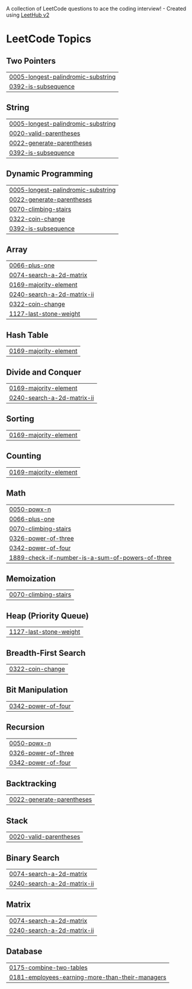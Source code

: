 A collection of LeetCode questions to ace the coding interview! - Created using [LeetHub v2](https://github.com/arunbhardwaj/LeetHub-2.0)
<!---LeetCode Topics Start-->
# LeetCode Topics
## Two Pointers
|  |
| ------- |
| [0005-longest-palindromic-substring](https://github.com/Arman11r/Leetcode-2025/tree/master/0005-longest-palindromic-substring) |
| [0392-is-subsequence](https://github.com/Arman11r/Leetcode-2025/tree/master/0392-is-subsequence) |
## String
|  |
| ------- |
| [0005-longest-palindromic-substring](https://github.com/Arman11r/Leetcode-2025/tree/master/0005-longest-palindromic-substring) |
| [0020-valid-parentheses](https://github.com/Arman11r/Leetcode-2025/tree/master/0020-valid-parentheses) |
| [0022-generate-parentheses](https://github.com/Arman11r/Leetcode-2025/tree/master/0022-generate-parentheses) |
| [0392-is-subsequence](https://github.com/Arman11r/Leetcode-2025/tree/master/0392-is-subsequence) |
## Dynamic Programming
|  |
| ------- |
| [0005-longest-palindromic-substring](https://github.com/Arman11r/Leetcode-2025/tree/master/0005-longest-palindromic-substring) |
| [0022-generate-parentheses](https://github.com/Arman11r/Leetcode-2025/tree/master/0022-generate-parentheses) |
| [0070-climbing-stairs](https://github.com/Arman11r/Leetcode-2025/tree/master/0070-climbing-stairs) |
| [0322-coin-change](https://github.com/Arman11r/Leetcode-2025/tree/master/0322-coin-change) |
| [0392-is-subsequence](https://github.com/Arman11r/Leetcode-2025/tree/master/0392-is-subsequence) |
## Array
|  |
| ------- |
| [0066-plus-one](https://github.com/Arman11r/Leetcode-2025/tree/master/0066-plus-one) |
| [0074-search-a-2d-matrix](https://github.com/Arman11r/Leetcode-2025/tree/master/0074-search-a-2d-matrix) |
| [0169-majority-element](https://github.com/Arman11r/Leetcode-2025/tree/master/0169-majority-element) |
| [0240-search-a-2d-matrix-ii](https://github.com/Arman11r/Leetcode-2025/tree/master/0240-search-a-2d-matrix-ii) |
| [0322-coin-change](https://github.com/Arman11r/Leetcode-2025/tree/master/0322-coin-change) |
| [1127-last-stone-weight](https://github.com/Arman11r/Leetcode-2025/tree/master/1127-last-stone-weight) |
## Hash Table
|  |
| ------- |
| [0169-majority-element](https://github.com/Arman11r/Leetcode-2025/tree/master/0169-majority-element) |
## Divide and Conquer
|  |
| ------- |
| [0169-majority-element](https://github.com/Arman11r/Leetcode-2025/tree/master/0169-majority-element) |
| [0240-search-a-2d-matrix-ii](https://github.com/Arman11r/Leetcode-2025/tree/master/0240-search-a-2d-matrix-ii) |
## Sorting
|  |
| ------- |
| [0169-majority-element](https://github.com/Arman11r/Leetcode-2025/tree/master/0169-majority-element) |
## Counting
|  |
| ------- |
| [0169-majority-element](https://github.com/Arman11r/Leetcode-2025/tree/master/0169-majority-element) |
## Math
|  |
| ------- |
| [0050-powx-n](https://github.com/Arman11r/Leetcode-2025/tree/master/0050-powx-n) |
| [0066-plus-one](https://github.com/Arman11r/Leetcode-2025/tree/master/0066-plus-one) |
| [0070-climbing-stairs](https://github.com/Arman11r/Leetcode-2025/tree/master/0070-climbing-stairs) |
| [0326-power-of-three](https://github.com/Arman11r/Leetcode-2025/tree/master/0326-power-of-three) |
| [0342-power-of-four](https://github.com/Arman11r/Leetcode-2025/tree/master/0342-power-of-four) |
| [1889-check-if-number-is-a-sum-of-powers-of-three](https://github.com/Arman11r/Leetcode-2025/tree/master/1889-check-if-number-is-a-sum-of-powers-of-three) |
## Memoization
|  |
| ------- |
| [0070-climbing-stairs](https://github.com/Arman11r/Leetcode-2025/tree/master/0070-climbing-stairs) |
## Heap (Priority Queue)
|  |
| ------- |
| [1127-last-stone-weight](https://github.com/Arman11r/Leetcode-2025/tree/master/1127-last-stone-weight) |
## Breadth-First Search
|  |
| ------- |
| [0322-coin-change](https://github.com/Arman11r/Leetcode-2025/tree/master/0322-coin-change) |
## Bit Manipulation
|  |
| ------- |
| [0342-power-of-four](https://github.com/Arman11r/Leetcode-2025/tree/master/0342-power-of-four) |
## Recursion
|  |
| ------- |
| [0050-powx-n](https://github.com/Arman11r/Leetcode-2025/tree/master/0050-powx-n) |
| [0326-power-of-three](https://github.com/Arman11r/Leetcode-2025/tree/master/0326-power-of-three) |
| [0342-power-of-four](https://github.com/Arman11r/Leetcode-2025/tree/master/0342-power-of-four) |
## Backtracking
|  |
| ------- |
| [0022-generate-parentheses](https://github.com/Arman11r/Leetcode-2025/tree/master/0022-generate-parentheses) |
## Stack
|  |
| ------- |
| [0020-valid-parentheses](https://github.com/Arman11r/Leetcode-2025/tree/master/0020-valid-parentheses) |
## Binary Search
|  |
| ------- |
| [0074-search-a-2d-matrix](https://github.com/Arman11r/Leetcode-2025/tree/master/0074-search-a-2d-matrix) |
| [0240-search-a-2d-matrix-ii](https://github.com/Arman11r/Leetcode-2025/tree/master/0240-search-a-2d-matrix-ii) |
## Matrix
|  |
| ------- |
| [0074-search-a-2d-matrix](https://github.com/Arman11r/Leetcode-2025/tree/master/0074-search-a-2d-matrix) |
| [0240-search-a-2d-matrix-ii](https://github.com/Arman11r/Leetcode-2025/tree/master/0240-search-a-2d-matrix-ii) |
## Database
|  |
| ------- |
| [0175-combine-two-tables](https://github.com/Arman11r/Leetcode-2025/tree/master/0175-combine-two-tables) |
| [0181-employees-earning-more-than-their-managers](https://github.com/Arman11r/Leetcode-2025/tree/master/0181-employees-earning-more-than-their-managers) |
<!---LeetCode Topics End-->